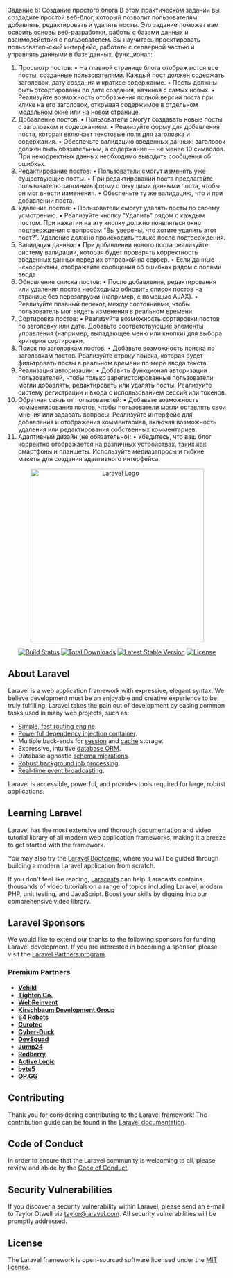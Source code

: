 Задание 6: Создание простого блога
В этом практическом задании вы создадите простой веб-блог, который позволит пользователям добавлять, редактировать и удалять посты. Это задание поможет вам освоить основы веб-разработки, работы с базами данных и взаимодействия с пользователем. Вы научитесь проектировать пользовательский интерфейс, работать с серверной частью и управлять данными в базе данных.
функционал:
1.	Просмотр постов:
•	На главной странице блога отображаются все посты, созданные пользователями. Каждый пост должен содержать заголовок, дату создания и краткое содержание. 
•	Посты должны быть отсортированы по дате создания, начиная с самых новых. 
•	Реализуйте возможность отображения полной версии поста при клике на его заголовок, открывая содержимое в отдельном модальном окне или на новой странице. 
2.	Добавление постов:
•	Пользователи смогут создавать новые посты с заголовком и содержанием. 
•	Реализуйте форму для добавления поста, которая включает текстовые поля для заголовка и содержания. 
•	Обеспечьте валидацию введенных данных: заголовок должен быть обязательным, а содержание — не менее 10 символов. При некорректных данных необходимо выводить сообщения об ошибках. 
3.	Редактирование постов:
•	Пользователи смогут изменять уже существующие посты. 
•	При редактировании поста предлагайте пользователю заполнить форму с текущими данными поста, чтобы он мог внести изменения. 
•	Обеспечьте ту же валидацию, что и при добавлении поста. 
4.	Удаление постов:
•	Пользователи смогут удалять посты по своему усмотрению. 
•	Реализуйте кнопку "Удалить" рядом с каждым постом. При нажатии на эту кнопку должно появляться окно подтверждения с вопросом "Вы уверены, что хотите удалить этот пост?". Удаление должно происходить только после подтверждения. 
5.	Валидация данных:
•	При добавлении нового поста реализуйте систему валидации, которая будет проверять корректность введенных данных перед их отправкой на сервер. 
•	Если данные некорректны, отображайте сообщения об ошибках рядом с полями ввода. 
6.	Обновление списка постов:
•	После добавления, редактирования или удаления постов необходимо обновить список постов на странице без перезагрузки (например, с помощью AJAX). 
•	Реализуйте плавный переход между состояниями, чтобы пользователь мог видеть изменения в реальном времени. 
7.	Сортировка постов:
•	Реализуйте возможность сортировки постов по заголовку или дате. Добавьте соответствующие элементы управления (например, выпадающее меню или кнопки) для выбора критерия сортировки. 
8.	Поиск по заголовкам постов:
•	Добавьте возможность поиска по заголовкам постов. Реализуйте строку поиска, которая будет фильтровать посты в реальном времени по мере ввода текста. 
9.	Реализация авторизации:
•	Добавить функционал авторизации пользователей, чтобы только зарегистрированные пользователи могли добавлять, редактировать или удалять посты. Реализуйте систему регистрации и входа с использованием сессий или токенов. 
10.	Обратная связь от пользователей:
•	Добавьте возможность комментирования постов, чтобы пользователи могли оставлять свои мнения или задавать вопросы. Реализуйте интерфейс для добавления и отображения комментариев, включая возможность удаления или редактирования собственных комментариев. 
11.	Адаптивный дизайн (не обязательно):
•	Убедитесь, что ваш блог корректно отображается на различных устройствах, таких как смартфоны и планшеты. Используйте медиазапросы и гибкие макеты для создания адаптивного интерфейса. 














<p align="center"><a href="https://laravel.com" target="_blank"><img src="https://raw.githubusercontent.com/laravel/art/master/logo-lockup/5%20SVG/2%20CMYK/1%20Full%20Color/laravel-logolockup-cmyk-red.svg" width="400" alt="Laravel Logo"></a></p>

<p align="center">
<a href="https://github.com/laravel/framework/actions"><img src="https://github.com/laravel/framework/workflows/tests/badge.svg" alt="Build Status"></a>
<a href="https://packagist.org/packages/laravel/framework"><img src="https://img.shields.io/packagist/dt/laravel/framework" alt="Total Downloads"></a>
<a href="https://packagist.org/packages/laravel/framework"><img src="https://img.shields.io/packagist/v/laravel/framework" alt="Latest Stable Version"></a>
<a href="https://packagist.org/packages/laravel/framework"><img src="https://img.shields.io/packagist/l/laravel/framework" alt="License"></a>
</p>

## About Laravel

Laravel is a web application framework with expressive, elegant syntax. We believe development must be an enjoyable and creative experience to be truly fulfilling. Laravel takes the pain out of development by easing common tasks used in many web projects, such as:

- [Simple, fast routing engine](https://laravel.com/docs/routing).
- [Powerful dependency injection container](https://laravel.com/docs/container).
- Multiple back-ends for [session](https://laravel.com/docs/session) and [cache](https://laravel.com/docs/cache) storage.
- Expressive, intuitive [database ORM](https://laravel.com/docs/eloquent).
- Database agnostic [schema migrations](https://laravel.com/docs/migrations).
- [Robust background job processing](https://laravel.com/docs/queues).
- [Real-time event broadcasting](https://laravel.com/docs/broadcasting).

Laravel is accessible, powerful, and provides tools required for large, robust applications.

## Learning Laravel

Laravel has the most extensive and thorough [documentation](https://laravel.com/docs) and video tutorial library of all modern web application frameworks, making it a breeze to get started with the framework.

You may also try the [Laravel Bootcamp](https://bootcamp.laravel.com), where you will be guided through building a modern Laravel application from scratch.

If you don't feel like reading, [Laracasts](https://laracasts.com) can help. Laracasts contains thousands of video tutorials on a range of topics including Laravel, modern PHP, unit testing, and JavaScript. Boost your skills by digging into our comprehensive video library.

## Laravel Sponsors

We would like to extend our thanks to the following sponsors for funding Laravel development. If you are interested in becoming a sponsor, please visit the [Laravel Partners program](https://partners.laravel.com).

### Premium Partners

- **[Vehikl](https://vehikl.com/)**
- **[Tighten Co.](https://tighten.co)**
- **[WebReinvent](https://webreinvent.com/)**
- **[Kirschbaum Development Group](https://kirschbaumdevelopment.com)**
- **[64 Robots](https://64robots.com)**
- **[Curotec](https://www.curotec.com/services/technologies/laravel/)**
- **[Cyber-Duck](https://cyber-duck.co.uk)**
- **[DevSquad](https://devsquad.com/hire-laravel-developers)**
- **[Jump24](https://jump24.co.uk)**
- **[Redberry](https://redberry.international/laravel/)**
- **[Active Logic](https://activelogic.com)**
- **[byte5](https://byte5.de)**
- **[OP.GG](https://op.gg)**

## Contributing

Thank you for considering contributing to the Laravel framework! The contribution guide can be found in the [Laravel documentation](https://laravel.com/docs/contributions).

## Code of Conduct

In order to ensure that the Laravel community is welcoming to all, please review and abide by the [Code of Conduct](https://laravel.com/docs/contributions#code-of-conduct).

## Security Vulnerabilities

If you discover a security vulnerability within Laravel, please send an e-mail to Taylor Otwell via [taylor@laravel.com](mailto:taylor@laravel.com). All security vulnerabilities will be promptly addressed.

## License

The Laravel framework is open-sourced software licensed under the [MIT license](https://opensource.org/licenses/MIT).
